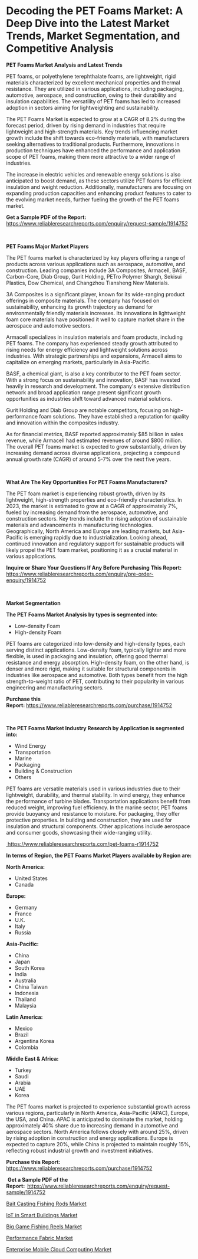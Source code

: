 <p><h1>Decoding the PET Foams Market: A Deep Dive into the Latest Market Trends, Market Segmentation, and Competitive Analysis</h1></p><p><strong>PET Foams Market Analysis and Latest Trends</strong></p>
<p><p>PET foams, or polyethylene terephthalate foams, are lightweight, rigid materials characterized by excellent mechanical properties and thermal resistance. They are utilized in various applications, including packaging, automotive, aerospace, and construction, owing to their durability and insulation capabilities. The versatility of PET foams has led to increased adoption in sectors aiming for lightweighting and sustainability.</p><p>The PET Foams Market is expected to grow at a CAGR of 8.2% during the forecast period, driven by rising demand in industries that require lightweight and high-strength materials. Key trends influencing market growth include the shift towards eco-friendly materials, with manufacturers seeking alternatives to traditional products. Furthermore, innovations in production techniques have enhanced the performance and application scope of PET foams, making them more attractive to a wider range of industries.</p><p>The increase in electric vehicles and renewable energy solutions is also anticipated to boost demand, as these sectors utilize PET foams for efficient insulation and weight reduction. Additionally, manufacturers are focusing on expanding production capacities and enhancing product features to cater to the evolving market needs, further fueling the growth of the PET foams market.</p></p>
<p><strong>Get a Sample PDF of the Report:&nbsp;</strong> <a href="https://www.reliableresearchreports.com/enquiry/request-sample/1914752?utm_campaign=114&utm_medium=2&utm_source=Github&utm_content=ia&utm_term=13112024&utm_id=pet-foams">https://www.reliableresearchreports.com/enquiry/request-sample/1914752</a></p>
<p>&nbsp;</p>
<p><strong>PET Foams Major Market Players</strong></p>
<p><p>The PET foams market is characterized by key players offering a range of products across various applications such as aerospace, automotive, and construction. Leading companies include 3A Composites, Armacell, BASF, Carbon-Core, Diab Group, Gurit Holding, PETro Polymer Shargh, Sekisui Plastics, Dow Chemical, and Changzhou Tiansheng New Materials.</p><p>3A Composites is a significant player, known for its wide-ranging product offerings in composite materials. The company has focused on sustainability, enhancing its growth trajectory as demand for environmentally friendly materials increases. Its innovations in lightweight foam core materials have positioned it well to capture market share in the aerospace and automotive sectors.</p><p>Armacell specializes in insulation materials and foam products, including PET foams. The company has experienced steady growth attributed to rising needs for energy efficiency and lightweight solutions across industries. With strategic partnerships and expansions, Armacell aims to capitalize on emerging markets, particularly in Asia-Pacific.</p><p>BASF, a chemical giant, is also a key contributor to the PET foam sector. With a strong focus on sustainability and innovation, BASF has invested heavily in research and development. The company's extensive distribution network and broad application range present significant growth opportunities as industries shift toward advanced material solutions.</p><p>Gurit Holding and Diab Group are notable competitors, focusing on high-performance foam solutions. They have established a reputation for quality and innovation within the composites industry.</p><p>As for financial metrics, BASF reported approximately $85 billion in sales revenue, while Armacell had estimated revenues of around $800 million. The overall PET foams market is expected to grow substantially, driven by increasing demand across diverse applications, projecting a compound annual growth rate (CAGR) of around 5-7% over the next five years.</p></p>
<p>&nbsp;</p>
<p><strong>What Are The Key Opportunities For PET Foams Manufacturers?</strong></p>
<p><p>The PET foam market is experiencing robust growth, driven by its lightweight, high-strength properties and eco-friendly characteristics. In 2023, the market is estimated to grow at a CAGR of approximately 7%, fueled by increasing demand from the aerospace, automotive, and construction sectors. Key trends include the rising adoption of sustainable materials and advancements in manufacturing technologies. Geographically, North America and Europe are leading markets, but Asia-Pacific is emerging rapidly due to industrialization. Looking ahead, continued innovation and regulatory support for sustainable products will likely propel the PET foam market, positioning it as a crucial material in various applications.</p></p>
<p><strong>Inquire or Share Your Questions If Any Before Purchasing This Report:</strong> <a href="https://www.reliableresearchreports.com/enquiry/pre-order-enquiry/1914752?utm_campaign=114&utm_medium=2&utm_source=Github&utm_content=ia&utm_term=13112024&utm_id=pet-foams">https://www.reliableresearchreports.com/enquiry/pre-order-enquiry/1914752</a></p>
<p>&nbsp;</p>
<p><strong>Market Segmentation</strong></p>
<p><strong>The PET Foams Market Analysis by types is segmented into:</strong></p>
<p><ul><li>Low-density Foam</li><li>High-density Foam</li></ul></p>
<p><p>PET foams are categorized into low-density and high-density types, each serving distinct applications. Low-density foam, typically lighter and more flexible, is used in packaging and insulation, offering good thermal resistance and energy absorption. High-density foam, on the other hand, is denser and more rigid, making it suitable for structural components in industries like aerospace and automotive. Both types benefit from the high strength-to-weight ratio of PET, contributing to their popularity in various engineering and manufacturing sectors.</p></p>
<p><strong>Purchase this Report:&nbsp;</strong><a href="https://www.reliableresearchreports.com/purchase/1914752?utm_campaign=114&utm_medium=2&utm_source=Github&utm_content=ia&utm_term=13112024&utm_id=pet-foams">https://www.reliableresearchreports.com/purchase/1914752</a></p>
<p>&nbsp;</p>
<p><strong>The PET Foams Market Industry Research by Application is segmented into:</strong></p>
<p><ul><li>Wind Energy</li><li>Transportation</li><li>Marine</li><li>Packaging</li><li>Building & Construction</li><li>Others</li></ul></p>
<p><p>PET foams are versatile materials used in various industries due to their lightweight, durability, and thermal stability. In wind energy, they enhance the performance of turbine blades. Transportation applications benefit from reduced weight, improving fuel efficiency. In the marine sector, PET foams provide buoyancy and resistance to moisture. For packaging, they offer protective properties. In building and construction, they are used for insulation and structural components. Other applications include aerospace and consumer goods, showcasing their wide-ranging utility.</p></p>
<p><a href="https://www.reliableresearchreports.com/pet-foams-r1914752?utm_campaign=114&utm_medium=2&utm_source=Github&utm_content=ia&utm_term=13112024&utm_id=pet-foams">&nbsp;https://www.reliableresearchreports.com/pet-foams-r1914752</a></p>
<p><strong>In terms of Region, the PET Foams Market Players available by Region are:</strong></p>
<p>
    <p> <strong> North America: </strong>
        <ul>
            <li>United States</li>
            <li>Canada</li>
        </ul>
        </p> 
    <p> <strong> Europe: </strong>
        <ul>
            <li>Germany</li>
            <li>France</li>
            <li>U.K.</li>
            <li>Italy</li>
            <li>Russia</li>
        </ul>
        </p> 
    <p> <strong> Asia-Pacific: </strong>
        <ul>
            <li>China</li>
            <li>Japan</li>
            <li>South Korea</li>
            <li>India</li>
            <li>Australia</li>
            <li>China Taiwan</li>
            <li>Indonesia</li>
            <li>Thailand</li>
            <li>Malaysia</li>
        </ul>
        </p> 
    <p> <strong> Latin America: </strong>
        <ul>
            <li>Mexico</li>
            <li>Brazil</li>
            <li>Argentina Korea</li>
            <li>Colombia</li>
        </ul>
        </p> 
    <p> <strong> Middle East & Africa: </strong>
        <ul>
            <li>Turkey</li>
            <li>Saudi</li>
            <li>Arabia</li>
            <li>UAE</li>
            <li>Korea</li>
        </ul>
    </p>
    </p>
<p><p>The PET foams market is projected to experience substantial growth across various regions, particularly in North America, Asia-Pacific (APAC), Europe, the USA, and China. APAC is anticipated to dominate the market, holding approximately 40% share due to increasing demand in automotive and aerospace sectors. North America follows closely with around 25%, driven by rising adoption in construction and energy applications. Europe is expected to capture 20%, while China is projected to maintain roughly 15%, reflecting robust industrial growth and investment initiatives.</p></p>
<p><strong>Purchase this Report: </strong><a href="https://www.reliableresearchreports.com/purchase/1914752?utm_campaign=114&utm_medium=2&utm_source=Github&utm_content=ia&utm_term=13112024&utm_id=pet-foams">https://www.reliableresearchreports.com/purchase/1914752</a></p>
<p>&nbsp;<strong>Get a Sample PDF of the Report:&nbsp;&nbsp;</strong><a href="https://www.reliableresearchreports.com/enquiry/request-sample/1914752?utm_campaign=114&utm_medium=2&utm_source=Github&utm_content=ia&utm_term=13112024&utm_id=pet-foams">https://www.reliableresearchreports.com/enquiry/request-sample/1914752</a></p>
<p><strong></strong></p>
<p><p><a href="https://www.linkedin.com/pulse/opportunities-challenges-bait-casting-fishing-rods-market-strategic-shzwc?utm_campaign=114&utm_medium=2&utm_source=Github&utm_content=ia&utm_term=13112024&utm_id=pet-foams">Bait Casting Fishing Rods Market</a></p><p><a href="https://issuu.com/reportprime-2/docs/iot-in-smart-buildings-market-size-_62648c75dabb97?utm_campaign=114&utm_medium=2&utm_source=Github&utm_content=ia&utm_term=13112024&utm_id=pet-foams">IoT in Smart Buildings Market</a></p><p><a href="https://www.linkedin.com/pulse/market-forecasting-change-global-big-game-fishing-reels-dynamics-a0vsc?utm_campaign=114&utm_medium=2&utm_source=Github&utm_content=ia&utm_term=13112024&utm_id=pet-foams">Big Game Fishing Reels Market</a></p><p><a href="https://github.com/juniordelafrance/Market-Research-Report-List-5/blob/main/performance-fabric-market.md?utm_campaign=114&utm_medium=2&utm_source=Github&utm_content=ia&utm_term=13112024&utm_id=pet-foams">Performance Fabric Market</a></p><p><a href="https://issuu.com/reportprime-2/docs/enterprise-mobile-cloud-computing-m_9f3d7232126445?utm_campaign=114&utm_medium=2&utm_source=Github&utm_content=ia&utm_term=13112024&utm_id=pet-foams">Enterprise Mobile Cloud Computing Market</a></p></p>